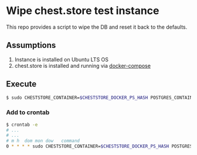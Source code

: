 # Wipe chest.store test instance

This repo provides a script to wipe the DB and reset it
back to the defaults.

## Assumptions

1. Instance is installed on Ubuntu LTS OS
2. chest.store is installed and running via [docker-compose](https://github.com/cheststore/chest.store/blob/master/README.md#docker-compose)

## Execute

```sh
$ sudo CHESTSTORE_CONTAINER=$CHESTSTORE_DOCKER_PS_HASH POSTGRES_CONTAINER=$POSTGRES_DOCKER_PS_HASH REDIS_CONTAINER=$REDIS_DOCKER_PS_HASH sh wipe.sh
```

### Add to crontab

```sh
$ crontab -e
# ...
# ...
# m h  dom mon dow   command
0 * * * * sudo CHESTSTORE_CONTAINER=$CHESTSTORE_DOCKER_PS_HASH POSTGRES_CONTAINER=$POSTGRES_DOCKER_PS_HASH REDIS_CONTAINER=$REDIS_DOCKER_PS_HASH sh /home/ubuntu/wipe-test-instance/wipe.sh
```